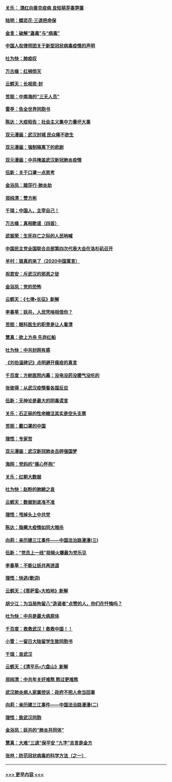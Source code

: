 #### [关乐： 漂红向善克疫病 良知萌芽春笋蓬](../pages/nsc993/n11865710.md?t=02140411) 
#### [陆明：蝶恋花‧三退把命保](../pages/nsc993/n11865673.md?t=02140411) 
#### [金言：破解“蛊毒”与“病毒”](../pages/nsc993/n11864103.md?t=02140411) 
#### [中国人权律师团关于新型冠状病毒疫情的声明](../pages/nsc993/n11864249.md?t=02140411) 
#### [吐为快：肺疫叹](../pages/nsc993/n11864027.md?t=02140411) 
#### [万古缘：红祸惊天](../pages/nsc993/n11864079.md?t=02140411) 
#### [云鹤天：长相思‧封](../pages/nsc993/n11864006.md?t=02140411) 
#### [苦胆：中南海的“三无人员”](../pages/nsc993/n11862997.md?t=02140411) 
#### [雷亭：告全世界同胞书](../pages/nsc993/n11862572.md?t=02140411) 
#### [陈达：大疫昭告：社会主义集中力量坏大事](../pages/nsc993/n11859419.md?t=02140411) 
#### [双元漫画：武汉封城 民众痛不欲生](../pages/nsc993/n11859287.md?t=02140411) 
#### [双元漫画：强制隔离下的悲剧](../pages/nsc993/n11859244.md?t=02140411) 
#### [双元漫画：中共掩盖武汉新冠肺炎疫情](../pages/nsc993/n11858249.md?t=02140411) 
#### [伍新：关于口罩一点思考](../pages/nsc993/n11859195.md?t=02140411) 
#### [金浴凤：踏莎行‧肺炎劫](../pages/nsc993/n11858227.md?t=02140411) 
#### [郑纯清：赞方彬](../pages/nsc993/n11856803.md?t=02140411) 
#### [千瑞；中国人，主宰自己！](../pages/nsc993/n11856793.md?t=02140411) 
#### [万古缘：真相歌谣（四首）](../pages/nsc993/n11856263.md?t=02140411) 
#### [武振荣：生死存亡之际的人民呐喊](../pages/nsc993/n11856256.md?t=02140411) 
#### [中国民主党全国联合总部第四次代表大会在洛杉矶召开](../pages/nsc993/n11856344.md?t=02140411) 
#### [羊村：狼真的来了（2020中国寓言）](../pages/nsc993/n11856229.md?t=02140411) 
#### [祝君安：斥武汉的邪恶之徒](../pages/nsc993/n11855861.md?t=02140411) 
#### [金浴凤：党的恐怖](../pages/nsc993/n11855849.md?t=02140411) 
#### [云鹤天：《七律▪长征》新解](../pages/nsc993/n11855479.md?t=02140411) 
#### [李春草：妖共，人民凭啥相信你？](../pages/nsc993/n11855196.md?t=02140411) 
#### [苦胆：眼科医生的职责是让人看清](../pages/nsc993/n11853840.md?t=02140411) 
#### [慧真：欲上方舟 先弃红船](../pages/nsc993/n11853483.md?t=02140411) 
#### [吐为快：中共封网有感](../pages/nsc993/n11852575.md?t=02140411) 
#### [《刘伯温碑记》点明避开瘟疫的真言](../pages/nsc993/n11852128.md?t=02140411) 
#### [千百度：方舱医院内幕：没电没药没暖气没吃的](../pages/nsc993/n11850211.md?t=02140411) 
#### [张彼得：从武汉疫情看各国反应](../pages/nsc993/n11850102.md?t=02140411) 
#### [伍新：无神论是最大的阴毒谎言](../pages/nsc993/n11846129.md?t=02140411) 
#### [关乐：石正丽的性命赌注其实是空头支票](../pages/nsc993/n11846109.md?t=02140411) 
#### [苦胆：戴口罩的中国](../pages/nsc993/n11845576.md?t=02140411) 
#### [理悟：专家苦](../pages/nsc993/n11845564.md?t=02140411) 
#### [双元漫画：武汉新冠肺炎击碎强国梦](../pages/nsc993/n11843320.md?t=02140411) 
#### [海网：党妈的“瘟心怀抱”](../pages/nsc993/n11840740.md?t=02140411) 
#### [关乐：红朝大数据](../pages/nsc993/n11840675.md?t=02140411) 
#### [吐为快：赵粉的肺腑之哀](../pages/nsc993/n11840618.md?t=02140411) 
#### [云鹤天：数据到底准不准](../pages/nsc993/n11840325.md?t=02140411) 
#### [理悟：甩掉头上中共党](../pages/nsc993/n11838826.md?t=02140411) 
#### [陈达：隐瞒大疫情如同大暗杀](../pages/nsc993/n11838771.md?t=02140411) 
#### [向莉：亲历建三江事件——中国法治路漫漫(三)](../pages/nsc993/n11831825.md?t=02140411) 
#### [伍新：“党员上一线”视频火爆最为党乐见](../pages/nsc993/n11838200.md?t=02140411) 
#### [李春草：不能让妖共再逍遥](../pages/nsc993/n11838102.md?t=02140411) 
#### [理悟：快逃(歌词)](../pages/nsc993/n11838083.md?t=02140411) 
#### [云鹤天：《菩萨蛮▪大柏地》新解](../pages/nsc993/n11838059.md?t=02140411) 
#### [胡少江：为当局拘留八“造谣者”点赞的人，你们在忏悔吗？](../pages/nsc993/n11836801.md?t=02140411) 
#### [吐为快：中共是最大病原体](../pages/nsc993/n11836748.md?t=02140411) 
#### [千百度：救救武汉！救救中国！！](../pages/nsc993/n11836145.md?t=02140411) 
#### [小雪：一留日大陆留学生致同胞书](../pages/nsc993/n11834624.md?t=02140411) 
#### [千瑞：哀武汉](../pages/nsc993/n11833647.md?t=02140411) 
#### [云鹤天：《清平乐▪六盘山》新解](../pages/nsc993/n11833611.md?t=02140411) 
#### [郑纯清：中共年关好难熬 熬过更难熬](../pages/nsc993/n11833489.md?t=02140411) 
#### [武汉肺炎病人家属控诉：政府不把人命当回事](../pages/nsc993/n11833205.md?t=02140411) 
#### [向莉：亲历建三江事件——中国法治路漫漫(二)](../pages/nsc993/n11829102.md?t=02140411) 
#### [理悟：致武汉同胞](../pages/nsc993/n11831522.md?t=02140411) 
#### [金浴凤：妖共的“肺炎共同体”](../pages/nsc993/n11829448.md?t=02140411) 
#### [慧真：大难“三退”保平安 “九字”吉言是金方](../pages/nsc993/n11829501.md?t=02140411) 
#### [张林：防范冠状病毒的科学方法（之一）](../pages/nsc993/n11828618.md?t=02140411) 

----
#### [ >>> 更早内容 <<< ](../indexes/nsc993-earlier.md)
